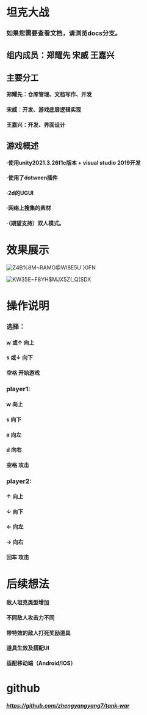 # 坦克大战
### 如果您需要查看文档，请浏览docs分支。
## 组内成员：郑耀先 宋威 王嘉兴
## 主要分工
#### 郑耀先：仓库管理、文档写作、开发
#### 宋威：开发、游戏底层逻辑实现
#### 王嘉兴：开发、界面设计
## 游戏概述
#### ·使用unity2021.3.26f1c版本 + visual studio 2019开发
#### ·使用了dotween插件
#### ·2d的UGUI
#### ·网络上搜集的素材
#### ·（期望支持）双人模式。

# 效果展示
![Z4B%8M~RAMG@WI8E5U`}0FN](https://github.com/zhengyangyang7/tank-war/assets/167446244/19a5a4ba-50e1-4f51-b4fb-5701df110d34)

![KW35E~F8YH$MJX5Z(_Q(SDX](https://github.com/zhengyangyang7/tank-war/assets/167446244/155adb79-b906-49f3-aef1-1d8c20ef6e84)


# 操作说明
### 选择：
#### w 或↑ 向上
#### s 或↓ 向下
#### 空格 开始游戏

### player1:

#### w 向上
#### s 向下
#### a 向左
#### d 向右
#### 空格 攻击

### player2:

#### ↑ 向上
#### ↓ 向下
#### ← 向左
#### → 向右
#### 回车 攻击

# 后续想法
#### 敌人坦克类型增加
#### 不同敌人攻击力不同
#### 带特效的敌人打死奖励道具
#### 道具生效及搭配UI
#### 适配移动端（Android/IOS）

# github
##### https://github.com/zhengyangyang7/tank-war
